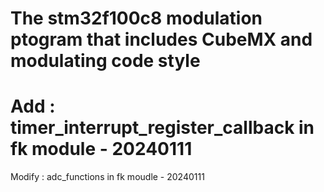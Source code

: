 # The stm32f100c8 modulation ptogram that includes CubeMX and modulating code style
# Add : timer_interrupt_register_callback in fk module - 20240111
  Modify : adc_functions in fk moudle - 20240111
